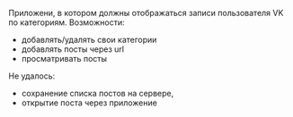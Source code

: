 Приложени, в котором должны отображаться записи пользователя VK по категориям.
Возможности: 
  - добавлять/удалять свои категории
  - добавлять посты через url
  - просматривать посты

Не удалось: 
- сохранение списка постов на сервере,
- открытие поста через приложение
